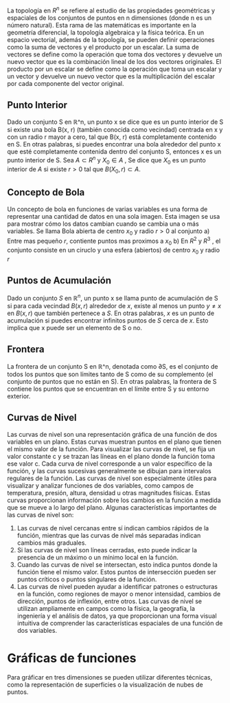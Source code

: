 La topología en $R^n$ se refiere al estudio de las propiedades geométricas y espaciales de los conjuntos de puntos en n dimensiones (donde n es un número natural). Esta rama de las matemáticas es importante en la geometría diferencial, la topología algebraica y la física teórica. En un espacio vectorial, además de la topología, se pueden definir operaciones como la suma de vectores y el producto por un escalar. La suma de vectores se define como la operación que toma dos vectores y devuelve un nuevo vector que es la combinación lineal de los dos vectores originales. El producto por un escalar se define como la operación que toma un escalar y un vector y devuelve un nuevo vector que es la multiplicación del escalar por cada componente del vector original.

## Punto Interior
Dado un conjunto S en ℝ^n, un punto x se dice que es un punto interior de S si existe una bola B(x, r) (también conocida como vecindad) centrada en x y con un radio r mayor a cero, tal que B(x, r) está completamente contenido en S. En otras palabras, si puedes encontrar una bola alrededor del punto x que esté completamente contenida dentro del conjunto S, entonces x es un punto interior de S. Sea $A \subset R^n$ y $X_0 \in A$ , Se dice que $X_0$ es un punto interior de $A$ si existe $r > 0$ tal que $B(X_0, r) \subset A$.

## Concepto de Bola
Un concepto de bola en funciones de varias variables es una forma de representar una cantidad de datos en una sola imagen. Esta imagen se usa para mostrar cómo los datos cambian cuando se cambia una o más variables.
Se llama Bola abierta de centro $x_0$ y radio $r > 0$ al conjunto
a) Entre mas pequeño $r$, contiente puntos mas proximos a $x_0$
b) En $R^2$ y $R^3$ , el conjunto consiste en un ciruclo y una esfera (abiertos) de centro $x_0$ y radio $r$

## Puntos de Acumulación
Dado un conjunto $S$ en $ℝ^n$, un punto x se llama punto de acumulación de S si para cada vecindad $B(x, r)$ alrededor de $x$, existe al menos un punto $y ≠ x \text{ en } B(x, r)$ que también pertenece a $S$. En otras palabras, $x$ es un punto de acumulación si puedes encontrar infinitos puntos de $S$ cerca de $x$. Esto implica que x puede ser un elemento de S o no. 

## Frontera
La frontera de un conjunto S en ℝ^n, denotada como ∂S, es el conjunto de todos los puntos que son límites tanto de S como de su complemento (el conjunto de puntos que no están en S). En otras palabras, la frontera de S contiene los puntos que se encuentran en el límite entre S y su entorno exterior. 

## Curvas de Nivel
Las curvas de nivel son una representación gráfica de una función de dos variables en un plano. Estas curvas muestran puntos en el plano que tienen el mismo valor de la función.
Para visualizar las curvas de nivel, se fija un valor constante c y se trazan las líneas en el plano donde la función toma ese valor c. Cada curva de nivel corresponde a un valor específico de la función, y las curvas sucesivas generalmente se dibujan para intervalos regulares de la función.
Las curvas de nivel son especialmente útiles para visualizar y analizar funciones de dos variables, como campos de temperatura, presión, altura, densidad u otras magnitudes físicas. Estas curvas proporcionan información sobre los cambios en la función a medida que se mueve a lo largo del plano.
Algunas características importantes de las curvas de nivel son:
1. Las curvas de nivel cercanas entre sí indican cambios rápidos de la función, mientras que las curvas de nivel más separadas indican cambios más graduales.
2. Si las curvas de nivel son líneas cerradas, esto puede indicar la presencia de un máximo o un mínimo local en la función.
3. Cuando las curvas de nivel se intersectan, esto indica puntos donde la función tiene el mismo valor. Estos puntos de intersección pueden ser puntos críticos o puntos singulares de la función.
4. Las curvas de nivel pueden ayudar a identificar patrones o estructuras en la función, como regiones de mayor o menor intensidad, cambios de dirección, puntos de inflexión, entre otros.
Las curvas de nivel se utilizan ampliamente en campos como la física, la geografía, la ingeniería y el análisis de datos, ya que proporcionan una forma visual intuitiva de comprender las características espaciales de una función de dos variables.

# Gráficas de funciones
Para gráficar en tres dimensiones se pueden utilizar diferentes técnicas, como la representación de superficies o la visualización de nubes de puntos.

